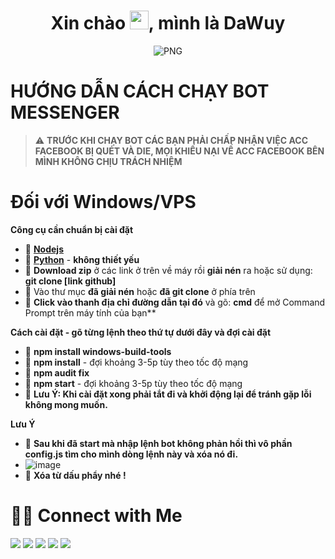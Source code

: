<h1 align="center">Xin chào <img src="https://media.giphy.com/media/RCdXguEakdQfQiKjAB/giphy.gif" width="30px">, mình là DaWuy</h1>
<p align="center">
    <img align="center" alt="PNG" src="https://media.giphy.com/media/ZVik7pBtu9dNS/giphy.gif" />





<h1>HƯỚNG DẪN CÁCH CHẠY BOT MESSENGER</h1>

> :warning: **TRƯỚC KHI CHẠY BOT CÁC BẠN PHẢI CHẤP NHẬN VIỆC ACC FACEBOOK BỊ QUÉT VÀ DIE, MỌI KHIẾU NẠI VỀ ACC FACEBOOK BÊN MÌNH KHÔNG CHỊU TRÁCH NHIỆM**

<h1>Đối với Windows/VPS</h1> 

**Công cụ cần chuẩn bị cài đặt**

- 🍁 **[Nodejs](https://nodejs.org/en/)**
- 🍁 **[Python](https://www.python.org/)** - **không thiết yếu**
- 🍁 **Download zip** ở các link ở trên về máy rồi **giải nén** ra hoặc sử dụng: **git clone [link github]**
- 🍁 Vào thư mục **đã giải nén** hoặc **đã git clone** ở phía trên
- 🍁 **Click vào thanh địa chỉ đường dẫn tại đó** và gõ: **cmd** để mở Command Prompt trên máy tính của bạn**

**Cách cài đặt - gõ từng lệnh theo thứ tự dưới đây và đợi cài đặt**

- 🍁 **npm install windows-build-tools**
- 🍁 **npm install** - đợi khoảng 3-5p tùy theo tốc độ mạng
- 🍁 **npm audit fix**
- 🍁 **npm start** - đợi khoảng 3-5p tùy theo tốc độ mạng
- 🍁 **Lưu Ý: Khi cài đặt xong phải tắt đi và khởi động lại để tránh gặp lỗi không mong muốn.**

**Lưu Ý**

- 🍁 **Sau khi đã start mà nhập lệnh bot không phản hồi thì vô phần config.js tìm cho mình dòng lệnh này và xóa nó đi.**
- ![image](https://user-images.githubusercontent.com/95005376/145699259-29bff163-6c20-420e-b58f-8fdd427cf85e.png)
- 🍁 **Xóa từ dấu phẩy nhé !**




# 🤝🏻 Connect with Me
<p align="left">

<a href = "https://www.facebook.com/WuyChjll"><img src="https://img.icons8.com/clouds/60/000000/facebook-new.png"/></a>
<a href = "https://www.tiktok.com/@dawuy.inc"><img src="https://img.icons8.com/clouds/60/000000/tiktok.png"/></a>
<a href = "https://www.instagram.com/lazycrackmod/"><img src="https://img.icons8.com/clouds/60/000000/instagram-reel.png"/></a>
<a href = "https://www.youtube.com/channel/UCa1jaAmt0Dy8CiP7KRY7saw"><img src="https://img.icons8.com/clouds/60/000000/cute-youtube.png"/></a>
<a href = "https://github.com/DaWuyCute"><img src="https://img.icons8.com/clouds/60/000000/github.png"/></a>

</p>


